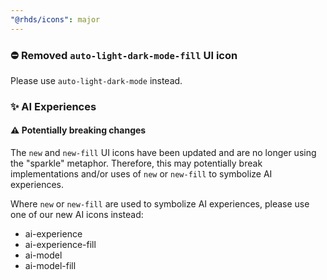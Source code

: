 ```yaml
---
"@rhds/icons": major
---
```


### ⛔️ Removed `auto-light-dark-mode-fill` UI icon

Please use `auto-light-dark-mode` instead.

### ✨ AI Experiences

#### ⚠️ Potentially breaking changes

The `new` and `new-fill` UI icons have been updated and are no longer using the "sparkle" metaphor. Therefore, this may potentially break implementations and/or uses of `new` or `new-fill` to symbolize AI experiences.

Where `new` or `new-fill` are used to symbolize AI experiences, please use one of our new AI icons instead:

- ai-experience
- ai-experience-fill
- ai-model
- ai-model-fill